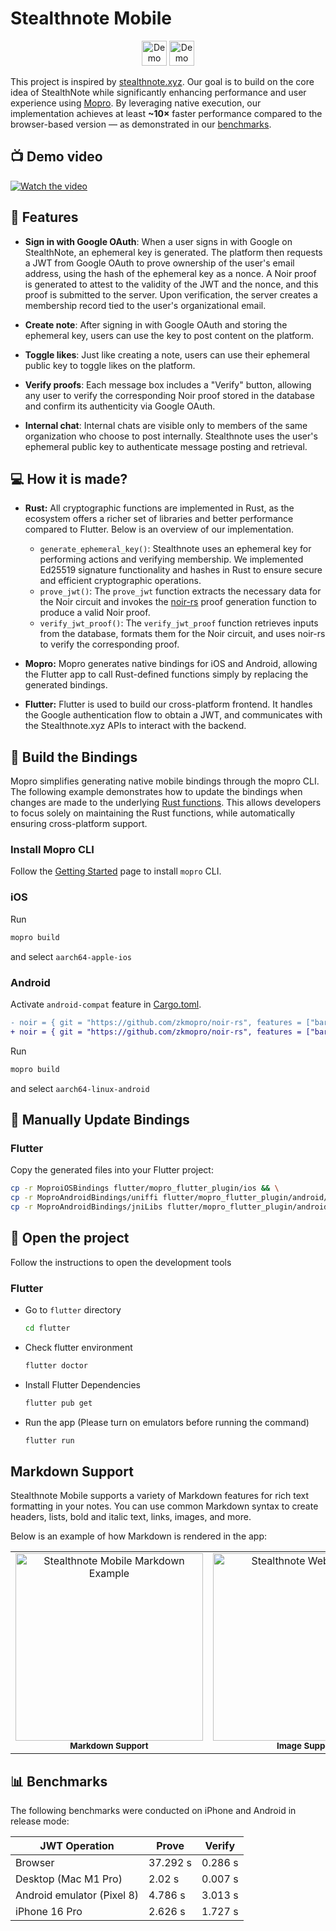 # Stealthnote Mobile

<p align="center">
<a href="https://testflight.apple.com/join/8hqYwe8C"><img src="https://developer.apple.com/assets/elements/badges/download-on-the-app-store.svg"
alt="Demo of the Nextcloud iOS files app"
height="40"></a>
<a href="https://drive.google.com/file/d/1IMsH0fBpaLGkFgFX0oqnlS6LQk3WCr3t/view?usp=sharing"><img src="https://i.imgur.com/kct14sr.png"
alt="Demo of the Nextcloud iOS files app"
height="40"></a>
</p>

This project is inspired by [stealthnote.xyz](https://stealthnote.xyz). Our goal is to build on the core idea of StealthNote while significantly enhancing performance and user experience using [Mopro](https://zkmopro.org). By leveraging native execution, our implementation achieves at least **~10×** faster performance compared to the browser-based version — as demonstrated in our [benchmarks](#-benchmarks).

## 📺 Demo video

[![Watch the video](https://img.youtube.com/vi/ngUAfYgLj0M/maxresdefault.jpg)](https://www.youtube.com/watch?v=ngUAfYgLj0Ms)

## 🎯 Features

-   **Sign in with Google OAuth**: When a user signs in with Google on StealthNote, an ephemeral key is generated. The platform then requests a JWT from Google OAuth to prove ownership of the user's email address, using the hash of the ephemeral key as a nonce. A Noir proof is generated to attest to the validity of the JWT and the nonce, and this proof is submitted to the server. Upon verification, the server creates a membership record tied to the user's organizational email.

-   **Create note**: After signing in with Google OAuth and storing the ephemeral key, users can use the key to post content on the platform.

-   **Toggle likes**: Just like creating a note, users can use their ephemeral public key to toggle likes on the platform.

-   **Verify proofs**: Each message box includes a "Verify" button, allowing any user to verify the corresponding Noir proof stored in the database and confirm its authenticity via Google OAuth.

-   **Internal chat**: Internal chats are visible only to members of the same organization who choose to post internally. Stealthnote uses the user's ephemeral public key to authenticate message posting and retrieval.

## 💻 How it is made?

-   **Rust:** All cryptographic functions are implemented in Rust, as the ecosystem offers a richer set of libraries and better performance compared to Flutter. Below is an overview of our implementation.

    -   `generate_ephemeral_key()`: Stealthnote uses an ephemeral key for performing actions and verifying membership. We implemented Ed25519 signature functionality and hashes in Rust to ensure secure and efficient cryptographic operations.
    -   `prove_jwt()`: The `prove_jwt` function extracts the necessary data for the Noir circuit and invokes the [noir-rs](https://github.com/zkmopro/noir-rs) proof generation function to produce a valid Noir proof.
    -   `verify_jwt_proof()`: The `verify_jwt_proof` function retrieves inputs from the database, formats them for the Noir circuit, and uses noir-rs to verify the corresponding proof.

-   **Mopro:** Mopro generates native bindings for iOS and Android, allowing the Flutter app to call Rust-defined functions simply by replacing the generated bindings.
-   **Flutter:** Flutter is used to build our cross-platform frontend. It handles the Google authentication flow to obtain a JWT, and communicates with the Stealthnote.xyz APIs to interact with the backend.

## 🔧 Build the Bindings

Mopro simplifies generating native mobile bindings through the mopro CLI. The following example demonstrates how to update the bindings when changes are made to the underlying [Rust functions](./src/lib.rs). This allows developers to focus solely on maintaining the Rust functions, while automatically ensuring cross-platform support.

### Install Mopro CLI

Follow the [Getting Started](https://zkmopro.org/docs/getting-started) page to install `mopro` CLI.

### iOS

Run

```sh
mopro build
```

and select `aarch64-apple-ios`

### Android

Activate `android-compat` feature in [Cargo.toml](./Cargo.toml).

```diff
- noir = { git = "https://github.com/zkmopro/noir-rs", features = ["barretenberg"] }
+ noir = { git = "https://github.com/zkmopro/noir-rs", features = ["barretenberg", "android-compat"] }
```

Run

```sh
mopro build
```

and select `aarch64-linux-android`

## 🔄 Manually Update Bindings

### Flutter

Copy the generated files into your Flutter project:

```sh
cp -r MoproiOSBindings flutter/mopro_flutter_plugin/ios && \
cp -r MoproAndroidBindings/uniffi flutter/mopro_flutter_plugin/android/src/main/kotlin && \
cp -r MoproAndroidBindings/jniLibs flutter/mopro_flutter_plugin/android/src/main
```

## 📂 Open the project

Follow the instructions to open the development tools

### Flutter

-   Go to `flutter` directory

    ```sh
    cd flutter
    ```

-   Check flutter environment

    ```sh
    flutter doctor
    ```

-   Install Flutter Dependencies

    ```sh
    flutter pub get
    ```

-   Run the app (Please turn on emulators before running the command)
    ```sh
    flutter run
    ```

## Markdown Support

Stealthnote Mobile supports a variety of Markdown features for rich text formatting in your notes. You can use common Markdown syntax to create headers, lists, bold and italic text, links, images, and more.

Below is an example of how Markdown is rendered in the app:

<table>
  <tr>
    <td align="center">
      <a href="https://i.imgur.com/vcfzPmT.png" target="_blank" rel="noopener noreferrer">
        <img src="https://i.imgur.com/vcfzPmT.png" alt="Stealthnote Mobile Markdown Example" width="300"/>
      </a>
      <br />
      <sub><b>Markdown Support</b></sub>
    </td>
    <td align="center">
      <a href="https://www.youtube.com/shorts/WIQ39OWBxv8" target="_blank" rel="noopener noreferrer">
        <img src="https://i.imgur.com/l13v0Yq.png" alt="Stealthnote Web Example" width="300"/>
      </a>
      <br />
      <sub><b>Image Support</b></sub>
    </td>
  </tr>
</table>

## 📊 Benchmarks

The following benchmarks were conducted on iPhone and Android in release mode:

| JWT Operation              | Prove    | Verify  |
| -------------------------- | -------- | ------- |
| Browser                    | 37.292 s | 0.286 s |
| Desktop (Mac M1 Pro)       | 2.02 s   | 0.007 s |
| Android emulator (Pixel 8) | 4.786 s  | 3.013 s |
| iPhone 16 Pro              | 2.626 s  | 1.727 s |
